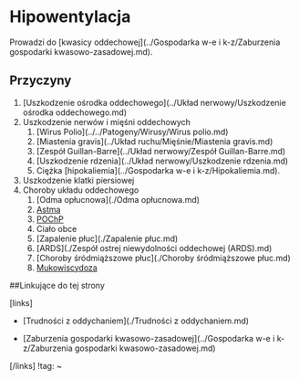 # Hipowentylacja

Prowadzi do [kwasicy oddechowej](../Gospodarka w-e i k-z/Zaburzenia gospodarki kwasowo-zasadowej.md).



## Przyczyny

1. [Uszkodzenie ośrodka oddechowego](../Układ nerwowy/Uszkodzenie ośrodka oddechowego.md)
2. Uszkodzenie nerwów i mięśni oddechowych
   1. [Wirus Polio](../../Patogeny/Wirusy/Wirus polio.md)
   2. [Miastenia gravis](../Układ ruchu/Mięśnie/Miastenia gravis.md)
   3. [Zespół Guillan-Barre](../Układ nerwowy/Zespół Guillan-Barre.md)
   4. [Uszkodzenie rdzenia](../Układ nerwowy/Uszkodzenie rdzenia.md)
   5. Ciężka [hipokaliemia](../Gospodarka w-e i k-z/Hipokaliemia.md).
3. Uszkodzenie klatki piersiowej
4. Choroby układu oddechowego
   1. [Odma opłucnowa](./Odma opłucnowa.md)
   2. [Astma](./Astma.md)
   3. [POChP](./POChP.md)
   4. Ciało obce
   5. [Zapalenie płuc](./Zapalenie płuc.md)
   6. [ARDS](./Zespół ostrej niewydolności oddechowej (ARDS).md)
   7. [Choroby śródmiąższowe płuc](./Choroby śródmiąższowe płuc.md)
   8. [Mukowiscydoza](./Mukowiscydoza.md)







##Linkujące do tej strony

[links]

- [Trudności z oddychaniem](./Trudności z oddychaniem.md)

- [Zaburzenia gospodarki kwasowo-zasadowej](../Gospodarka w-e i k-z/Zaburzenia gospodarki kwasowo-zasadowej.md)


[/links]
!tag:
~

